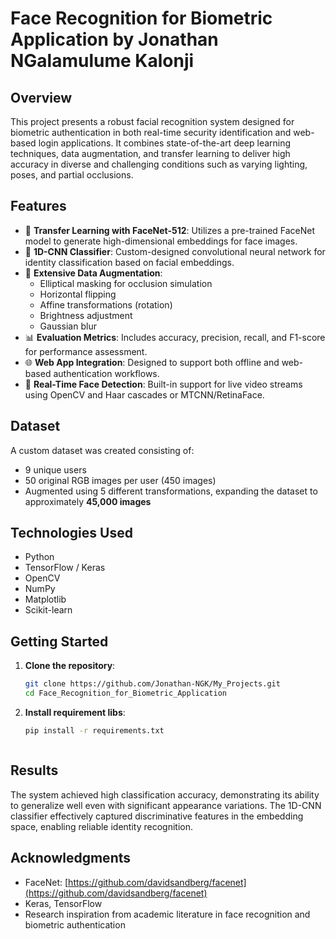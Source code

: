 # Face Recognition for Biometric Application by Jonathan NGalamulume Kalonji

## Overview

This project presents a robust facial recognition system designed for biometric authentication in both real-time security identification and web-based login applications. It combines state-of-the-art deep learning techniques, data augmentation, and transfer learning to deliver high accuracy in diverse and challenging conditions such as varying lighting, poses, and partial occlusions.

## Features

- 🧠 **Transfer Learning with FaceNet-512**: Utilizes a pre-trained FaceNet model to generate high-dimensional embeddings for face images.
- 🫲 **1D-CNN Classifier**: Custom-designed convolutional neural network for identity classification based on facial embeddings.
- 🔄 **Extensive Data Augmentation**:
  - Elliptical masking for occlusion simulation
  - Horizontal flipping
  - Affine transformations (rotation)
  - Brightness adjustment
  - Gaussian blur
- 📊 **Evaluation Metrics**: Includes accuracy, precision, recall, and F1-score for performance assessment.
- 🌐 **Web App Integration**: Designed to support both offline and web-based authentication workflows.
- 🎥 **Real-Time Face Detection**: Built-in support for live video streams using OpenCV and Haar cascades or MTCNN/RetinaFace.

## Dataset

A custom dataset was created consisting of:
- 9 unique users
- 50 original RGB images per user (450 images)
- Augmented using 5 different transformations, expanding the dataset to approximately **45,000 images**

## Technologies Used

- Python
- TensorFlow / Keras
- OpenCV
- NumPy
- Matplotlib
- Scikit-learn

## Getting Started

1. **Clone the repository**:
   ```bash
   git clone https://github.com/Jonathan-NGK/My_Projects.git
   cd Face_Recognition_for_Biometric_Application
   ```

2. **Install requirement libs**:
   ```bash
   pip install -r requirements.txt
   ```


   ```

## Results

The system achieved high classification accuracy, demonstrating its ability to generalize well even with significant appearance variations. The 1D-CNN classifier effectively captured discriminative features in the embedding space, enabling reliable identity recognition.


## Acknowledgments

- FaceNet: [https://github.com/davidsandberg/facenet](https://github.com/davidsandberg/facenet)
- Keras, TensorFlow
- Research inspiration from academic literature in face recognition and biometric authentication

